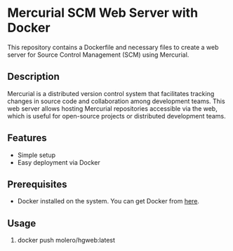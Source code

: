 # Mercurial SCM Web Server with Docker

This repository contains a Dockerfile and necessary files to create a web server for Source Control Management (SCM) using Mercurial.

## Description

Mercurial is a distributed version control system that facilitates tracking changes in source code and collaboration among development teams. This web server allows hosting Mercurial repositories accessible via the web, which is useful for open-source projects or distributed development teams.

## Features

- Simple setup
- Easy deployment via Docker

## Prerequisites

- Docker installed on the system. You can get Docker from [here](https://www.docker.com/get-started).

## Usage

1. docker push molero/hgweb:latest

